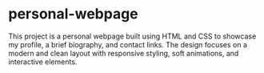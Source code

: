 # personal-webpage
This project is a personal webpage built using HTML and CSS to showcase my profile, a brief biography, and contact links. The design focuses on a modern and clean layout with responsive styling, soft animations, and interactive elements.
